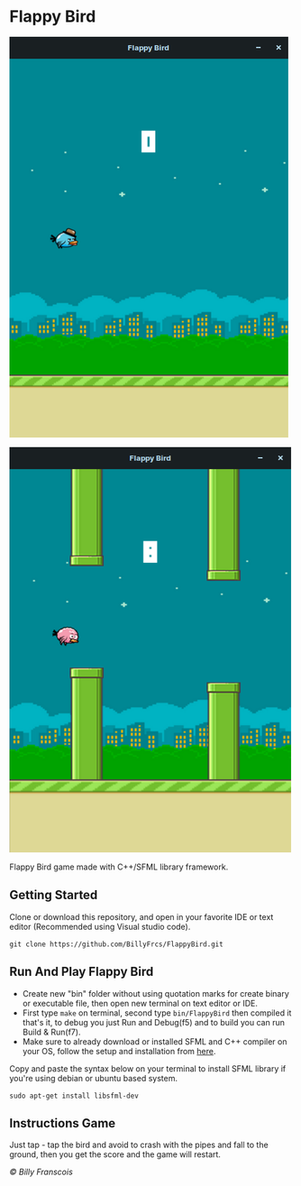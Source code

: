 # Flappy Bird

![Flappy Bird GamePlay](https://github.com/BillyFrcs/FlappyBird/blob/master/assets/example/Image1.png)

![Flappy Bird GamePlay](https://github.com/BillyFrcs/FlappyBird/blob/master/assets/example/image2.png)

Flappy Bird game made with C++/SFML library framework.

## Getting Started

Clone or download this repository, and open in your favorite IDE or text editor (Recommended using Visual studio code).

```
git clone https://github.com/BillyFrcs/FlappyBird.git
```

## Run And Play Flappy Bird

- Create new "bin" folder without using quotation marks for create binary or executable file, then open new terminal on text editor or IDE.
- First type `make` on terminal, second type `bin/FlappyBird` then compiled it that's it, to debug you just Run and Debug(f5) and to build you can run Build & Run(f7).
- Make sure to already download or installed SFML and C++ compiler on your OS, follow the setup and installation from [here](https://www.sfml-dev.org/tutorials/2.5/).

Copy and paste the syntax below on your terminal to install SFML library if you're using debian or ubuntu based system.

```
sudo apt-get install libsfml-dev
```

## Instructions Game

Just tap - tap the bird and avoid to crash with the pipes and fall to the ground, then you get the score and the game will restart.

<i>© Billy Franscois</i>
